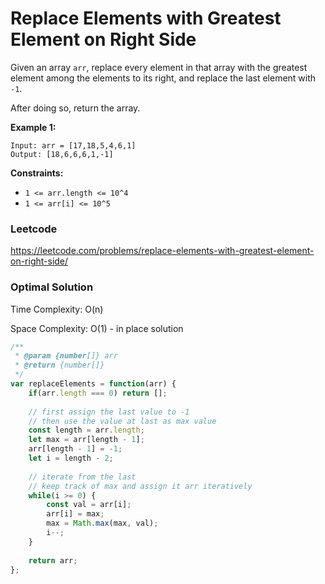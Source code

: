 # Replace Elements with Greatest Element on Right Side

Given an array `arr`, replace every element in that array with the greatest element among the elements to its right, and replace the last element with `-1`.

After doing so, return the array.

 

**Example 1:**

```
Input: arr = [17,18,5,4,6,1]
Output: [18,6,6,6,1,-1]
```

 

**Constraints:**

- `1 <= arr.length <= 10^4`
- `1 <= arr[i] <= 10^5`



### Leetcode

https://leetcode.com/problems/replace-elements-with-greatest-element-on-right-side/



### Optimal Solution

Time Complexity: O(n)

Space Complexity: O(1) - in place solution

```js
/**
 * @param {number[]} arr
 * @return {number[]}
 */
var replaceElements = function(arr) {
    if(arr.length === 0) return [];
    
    // first assign the last value to -1
    // then use the value at last as max value
    const length = arr.length;
    let max = arr[length - 1];
    arr[length - 1] = -1;
    let i = length - 2;
    
    // iterate from the last
    // keep track of max and assign it arr iteratively
    while(i >= 0) {
        const val = arr[i];
        arr[i] = max;
        max = Math.max(max, val);
        i--;
    }
    
    return arr;
};
```
